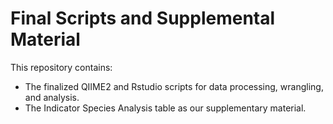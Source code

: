 # Final Scripts and Supplemental Material 

This repository contains:

- The finalized QIIME2 and Rstudio scripts for data processing, wrangling, and analysis.
- The Indicator Species Analysis table as our supplementary material. 
